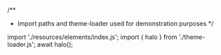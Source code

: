 <!--
type: template
name: import-elements
-->
/**
 * Import paths and theme-loader used for demonstration purposes
 */

import './resources/elements/index.js';
import { halo } from './theme-loader.js';
await halo();
